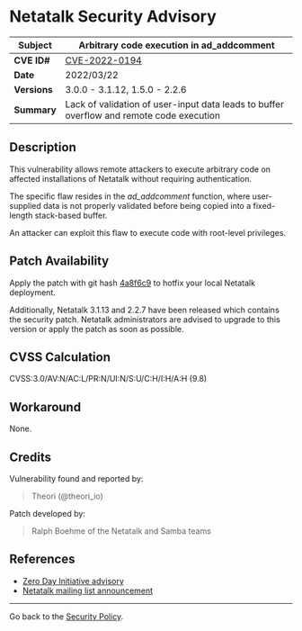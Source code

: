 # Netatalk Security Advisory

| **Subject**  | Arbitrary code execution in ad_addcomment |
| ------------ | -------------------------------------- |
| **CVE ID#**  | [CVE-2022-0194](https://www.cve.org/CVERecord?id=CVE-2022-0194) |
| **Date**     | 2022/03/22 |
| **Versions** | 3.0.0 - 3.1.12, 1.5.0 - 2.2.6 |
| **Summary**  | Lack of validation of user-input data leads to buffer overflow and remote code execution |

## Description

This vulnerability allows remote attackers to execute arbitrary code
on affected installations of Netatalk without requiring authentication.

The specific flaw resides in the *ad_addcomment* function,
where user-supplied data is not properly validated
before being copied into a fixed-length stack-based buffer.

An attacker can exploit this flaw to execute code
with root-level privileges.

## Patch Availability

Apply the patch with git hash
[4a8f6c9](https://github.com/Netatalk/netatalk/commit/4a8f6c964d5ca86df27c50e50dc1b60d39c9b76d.diff)
to hotfix your local Netatalk deployment.

Additionally, Netatalk 3.1.13 and 2.2.7 have been released which
contains the security patch. Netatalk administrators are advised to
upgrade to this version or apply the patch as soon as possible.

## CVSS Calculation

CVSS:3.0/AV:N/AC:L/PR:N/UI:N/S:U/C:H/I:H/A:H (9.8)

## Workaround

None.

## Credits

Vulnerability found and reported by:

> Theori (@theori_io)

Patch developed by:

> Ralph Boehme of the Netatalk and Samba teams

## References

- [Zero Day Initiative advisory](https://www.zerodayinitiative.com/advisories/ZDI-22-530/)
- [Netatalk mailing list announcement](https://sourceforge.net/p/netatalk/mailman/message/37628830/)

---

Go back to the [Security Policy](/security.html).
